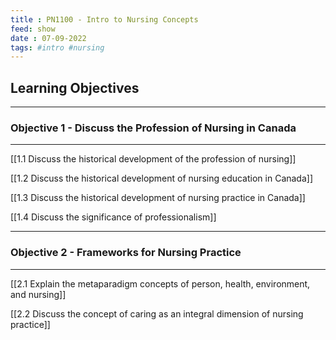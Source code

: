 ```yaml
---
title : PN1100 - Intro to Nursing Concepts
feed: show
date : 07-09-2022
tags: #intro #nursing
---
```


## Learning Objectives
--------------
### Objective 1 - Discuss the Profession of Nursing in Canada
--------------

[[1.1 Discuss the historical development of the profession of nursing]]

[[1.2 Discuss the historical development of nursing education in Canada]]

[[1.3 Discuss the historical development of nursing practice in Canada]]

[[1.4 Discuss the significance of professionalism]]

--------------
### Objective 2 - Frameworks for Nursing Practice
--------------

[[2.1 Explain the metaparadigm concepts of person, health, environment, and nursing]]

[[2.2 Discuss the concept of caring as an integral dimension of nursing practice]]
